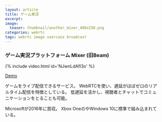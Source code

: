 ```yaml
---
layout: article
title: ゲーム実況
excerpt: 
image:
  teaser: thumbnail/another_mixer_400x250.png
categories: webrtc
tags: webrtc image usercase broadcast
---
```


### ゲーム実況プラットフォーム Mixer (旧Beam)

{% include video.html id='NJwnLdAfl3o' %}

<a href="https://mixer.com/" target="_blank" class="btn-info">Demo</a>

ゲームをライブ配信できるサービス。
WebRTCを使い、遅延がほぼゼロのリアルタイム配信を特徴としている。
低遅延を活かし、視聴者とチャットでコミュニケーションをとることも可能。

Microsoftが2016年に買収。
Xbox OneのやWindows 10に標準で組み込まれている。
